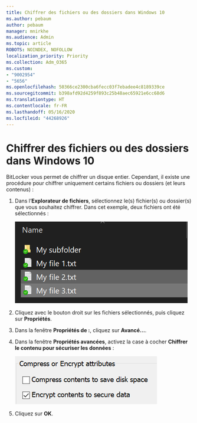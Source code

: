 ```yaml
---
title: Chiffrer des fichiers ou des dossiers dans Windows 10
ms.author: pebaum
author: pebaum
manager: mnirkhe
ms.audience: Admin
ms.topic: article
ROBOTS: NOINDEX, NOFOLLOW
localization_priority: Priority
ms.collection: Adm_O365
ms.custom:
- "9002954"
- "5656"
ms.openlocfilehash: 50366ce2300cba6fecc03f7ebadee4c8189339ce
ms.sourcegitcommit: b398afd92d4259f893c25b48aec65921e6cc68d6
ms.translationtype: HT
ms.contentlocale: fr-FR
ms.lasthandoff: 05/16/2020
ms.locfileid: "44268926"
---
```

# <a name="encrypt-files-or-folder-in-windows-10"></a>Chiffrer des fichiers ou des dossiers dans Windows 10

BitLocker vous permet de chiffrer un disque entier. Cependant, il existe une procédure pour chiffrer uniquement certains fichiers ou dossiers (et leurs contenus) :

1. Dans l’**Explorateur de fichiers**, sélectionnez le(s) fichier(s) ou dossier(s) que vous souhaitez chiffrer. Dans cet exemple, deux fichiers ont été sélectionnés :

    ![Sélectionner des fichiers ou des dossiers à des fins de chiffrement](media/select-for-encrypting.png)

2. Cliquez avec le bouton droit sur les fichiers sélectionnés, puis cliquez sur **Propriétés**.

3. Dans la fenêtre **Propriétés de :**, cliquez sur **Avancé...**.

4. Dans la fenêtre **Propriétés avancées**, activez la case à cocher **Chiffrer le contenu pour sécuriser les données** :

    ![Chiffrer des contenus](media/encrypt-contents.png)

5. Cliquez sur **OK**.
